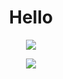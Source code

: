 <h1 align="center">Hello</h1>

<!-- Summary -->
<p align="center">
	<a href="https://github.com/anuraghazra/github-readme-stats">
		<img src="https://github-readme-stats.vercel.app/api?username=alexxGmZ&count_private=true&theme=tokyonight&show_icons=true">
	</a>
</p

<!-- Top languages -->
<p align="center">
	<a href="https://github.com/anuraghazra/github-readme-stats">
		<img src="https://github-readme-stats.vercel.app/api/top-langs/?username=alexxGmZ&layout=compact&theme=tokyonight&langs_count=10">
	</a>
</p

